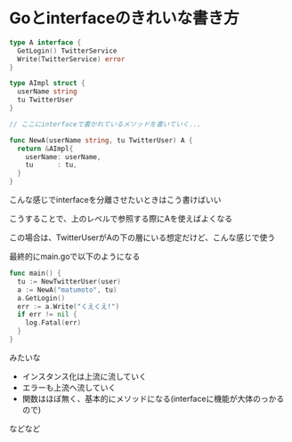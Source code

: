 # Goとinterfaceのきれいな書き方



```go
type A interface {
  GetLogin() TwitterService
  Write(TwitterService) error
}

type AImpl struct {
  userName string
  tu TwitterUser
}

// ここにinterfaceで書かれているメソッドを書いていく...

func NewA(userName string, tu TwitterUser) A {
  return &AImpl{
    userName: userName,
    tu      : tu,
  }
}
```



こんな感じでinterfaceを分離させたいときはこう書けばいい

こうすることで、上のレベルで参照する際にAを使えばよくなる



この場合は、TwitterUserがAの下の層にいる想定だけど、こんな感じで使う

最終的にmain.goで以下のようになる

```go
func main() {
  tu := NewTwitterUser(user)
  a := NewA("matumoto", tu)
  a.GetLogin()
  err := a.Write("くえくえ!")
  if err != nil {
    log.Fatal(err)
  }
}
```

みたいな



- インスタンス化は上流に流していく
- エラーも上流へ流していく
- 関数はほぼ無く、基本的にメソッドになる(interfaceに機能が大体のっかるので)



などなど

